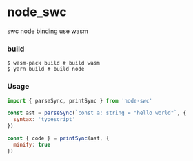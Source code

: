 # node_swc
swc node binding use wasm

### build

```shell
$ wasm-pack build # build wasm
$ yarn build # build node
```

### Usage

```js
import { parseSync, printSync } from 'node-swc'

const ast = parseSync(`const a: string = "hello world"`, {
  syntax: 'typescript'
})

const { code } = printSync(ast, {
  minify: true
})
```
